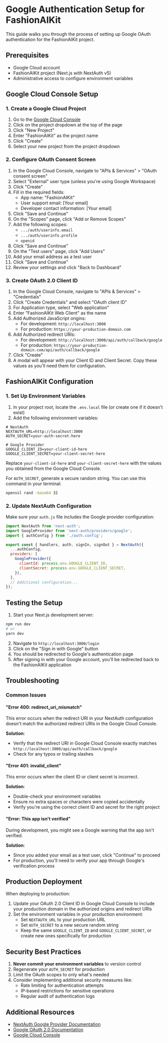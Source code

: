 # Google Authentication Setup for FashionAIKit

This guide walks you through the process of setting up Google OAuth authentication for the FashionAIKit project.

## Prerequisites

- Google Cloud account
- FashionAIKit project (Next.js with NextAuth v5)
- Administrative access to configure environment variables

## Google Cloud Console Setup

### 1. Create a Google Cloud Project

1. Go to the [Google Cloud Console](https://console.cloud.google.com/)
2. Click on the project dropdown at the top of the page
3. Click "New Project"
4. Enter "FashionAIKit" as the project name
5. Click "Create"
6. Select your new project from the project dropdown

### 2. Configure OAuth Consent Screen

1. In the Google Cloud Console, navigate to "APIs & Services" > "OAuth consent screen"
2. Select "External" user type (unless you're using Google Workspace)
3. Click "Create"
4. Fill in the required fields:
   - App name: "FashionAIKit"
   - User support email: [Your email]
   - Developer contact information: [Your email]
5. Click "Save and Continue"
6. On the "Scopes" page, click "Add or Remove Scopes"
7. Add the following scopes:
   - `.../auth/userinfo.email`
   - `.../auth/userinfo.profile`
   - `openid`
8. Click "Save and Continue"
9. On the "Test users" page, click "Add Users"
10. Add your email address as a test user
11. Click "Save and Continue"
12. Review your settings and click "Back to Dashboard"

### 3. Create OAuth 2.0 Client ID

1. In the Google Cloud Console, navigate to "APIs & Services" > "Credentials"
2. Click "Create Credentials" and select "OAuth client ID"
3. For Application type, select "Web application"
4. Enter "FashionAIKit Web Client" as the name
5. Add Authorized JavaScript origins:
   - For development: `http://localhost:3000`
   - For production: `https://your-production-domain.com`
6. Add Authorized redirect URIs:
   - For development: `http://localhost:3000/api/auth/callback/google`
   - For production: `https://your-production-domain.com/api/auth/callback/google`
7. Click "Create"
8. A modal will appear with your Client ID and Client Secret. Copy these values as you'll need them for configuration.

## FashionAIKit Configuration

### 1. Set Up Environment Variables

1. In your project root, locate the `.env.local` file (or create one if it doesn't exist)
2. Add the following environment variables:

```
# NextAuth
NEXTAUTH_URL=http://localhost:3000
AUTH_SECRET=your-auth-secret-here

# Google Provider
GOOGLE_CLIENT_ID=your-client-id-here
GOOGLE_CLIENT_SECRET=your-client-secret-here
```

Replace `your-client-id-here` and `your-client-secret-here` with the values you obtained from the Google Cloud Console.

For `AUTH_SECRET`, generate a secure random string. You can use this command in your terminal:

```bash
openssl rand -base64 32
```

### 2. Update NextAuth Configuration

Make sure your `auth.js` file includes the Google provider configuration:

```javascript
import NextAuth from 'next-auth';
import GoogleProvider from 'next-auth/providers/google';
import { authConfig } from './auth.config';

export const { handlers, auth, signIn, signOut } = NextAuth({
  ...authConfig,
  providers: [
    GoogleProvider({
      clientId: process.env.GOOGLE_CLIENT_ID,
      clientSecret: process.env.GOOGLE_CLIENT_SECRET,
    }),
  ],
  // Additional configuration...
});
```

## Testing the Setup

1. Start your Next.js development server:

```bash
npm run dev
# or
yarn dev
```

2. Navigate to `http://localhost:3000/login`
3. Click on the "Sign in with Google" button
4. You should be redirected to Google's authentication page
5. After signing in with your Google account, you'll be redirected back to the FashionAIKit application

## Troubleshooting

### Common Issues

#### "Error 400: redirect_uri_mismatch"

This error occurs when the redirect URI in your NextAuth configuration doesn't match the authorized redirect URIs in the Google Cloud Console.

**Solution**: 
- Verify that the redirect URI in Google Cloud Console exactly matches `http://localhost:3000/api/auth/callback/google`
- Check for any typos or trailing slashes

#### "Error 401: invalid_client"

This error occurs when the client ID or client secret is incorrect.

**Solution**:
- Double-check your environment variables
- Ensure no extra spaces or characters were copied accidentally
- Verify you're using the correct client ID and secret for the right project

#### "Error: This app isn't verified"

During development, you might see a Google warning that the app isn't verified.

**Solution**:
- Since you added your email as a test user, click "Continue" to proceed
- For production, you'll need to verify your app through Google's verification process

## Production Deployment

When deploying to production:

1. Update your OAuth 2.0 Client ID in Google Cloud Console to include your production domain in the authorized origins and redirect URIs
2. Set the environment variables in your production environment:
   - Set `NEXTAUTH_URL` to your production URL
   - Set `AUTH_SECRET` to a new secure random string
   - Keep the same `GOOGLE_CLIENT_ID` and `GOOGLE_CLIENT_SECRET`, or create new ones specifically for production

## Security Best Practices

1. **Never commit your environment variables** to version control
2. Regenerate your `AUTH_SECRET` for production
3. Limit the OAuth scopes to only what's needed
4. Consider implementing additional security measures like:
   - Rate limiting for authentication attempts
   - IP-based restrictions for sensitive operations
   - Regular audit of authentication logs

## Additional Resources

- [NextAuth Google Provider Documentation](https://next-auth.js.org/providers/google)
- [Google OAuth 2.0 Documentation](https://developers.google.com/identity/protocols/oauth2)
- [Google Cloud Console](https://console.cloud.google.com/)
